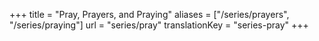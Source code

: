 +++
title = "Pray, Prayers, and Praying"
aliases = ["/series/prayers", "/series/praying"]
url = "series/pray"
translationKey = "series-pray"
+++
